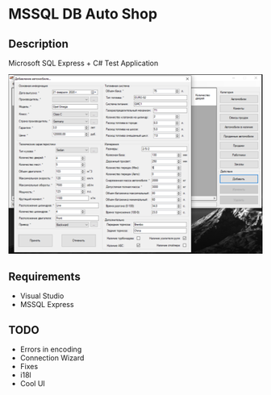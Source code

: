 # MSSQL DB Auto Shop

## Description

Microsoft SQL Express + C# Test Application

![Screenshot](/Screenshot.PNG?raw=true)

## Requirements

- Visual Studio
- MSSQL Express

## TODO

- Errors in encoding
- Connection Wizard
- Fixes
- i18l
- Cool UI
